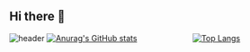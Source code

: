 ## Hi there 👋
![header](https://capsule-render.vercel.app/api?type=waving&color=66FF99&height=300&section=header&text=Welcome!&fontSize=70&animation=fadeIn&fontColor=336600)
[![Anurag's GitHub stats](https://github-readme-stats.vercel.app/api?username=king258436)](https://github.com/anuraghazra/github-readme-stats) &nbsp;&nbsp;&nbsp;&nbsp;&nbsp;&nbsp;&nbsp;&nbsp;&nbsp;&nbsp;&nbsp;&nbsp;&nbsp;&nbsp;&nbsp;&nbsp;&nbsp;&nbsp;&nbsp;&nbsp;&nbsp;&nbsp;&nbsp;
[![Top Langs](https://github-readme-stats.vercel.app/api/top-langs/?username=king258436)](https://github.com/anuraghazra/github-readme-stats)

